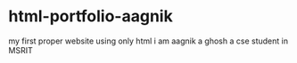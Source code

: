 # html-portfolio-aagnik
my first proper website using only html
i am aagnik a ghosh a cse student in MSRIT
